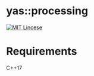 yas::processing
==============
[![MIT Lincese](http://img.shields.io/badge/license-MIT-blue.svg?style=flat)](LICENSE)

Requirements
==============
C++17
